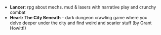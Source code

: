 <!-- TITLE: Rpgs -->
<!-- SUBTITLE: Short summaries of various TTRPGS -->

- **Lancer**: rpg about mechs. mud & lasers with narrative play and crunchy combat
- **Heart: The City Beneath** - dark dungeon crawling game where you delve deeper under the city and find weird and scarier stuff (by Grant Howitt!)